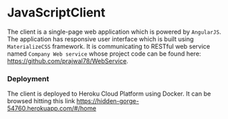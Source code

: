 # JavaScriptClient

The client is a single-page web application which is powered by ```AngularJS```. The application has responsive user interface which is built using ```MaterializeCSS``` framework. It is communicating to RESTful web service named ```Company Web service``` whose project code can be found here: https://github.com/prajwal78/WebService. 
   
### Deployment
   
   The client is deployed to Heroku Cloud Platform using Docker. It can be browsed hitting this link https://hidden-gorge-54760.herokuapp.com/#/home
    
    
